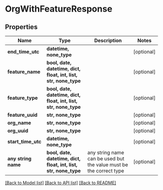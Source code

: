 # OrgWithFeatureResponse


## Properties
Name | Type | Description | Notes
------------ | ------------- | ------------- | -------------
**end_time_utc** | **datetime, none_type** |  | [optional] 
**feature_name** | **bool, date, datetime, dict, float, int, list, str, none_type** |  | [optional] 
**feature_type** | **bool, date, datetime, dict, float, int, list, str, none_type** |  | [optional] 
**feature_uuid** | **str, none_type** |  | [optional] 
**org_name** | **str, none_type** |  | [optional] 
**org_uuid** | **str, none_type** |  | [optional] 
**start_time_utc** | **datetime, none_type** |  | [optional] 
**any string name** | **bool, date, datetime, dict, float, int, list, str, none_type** | any string name can be used but the value must be the correct type | [optional]

[[Back to Model list]](../README.md#documentation-for-models) [[Back to API list]](../README.md#documentation-for-api-endpoints) [[Back to README]](../README.md)


